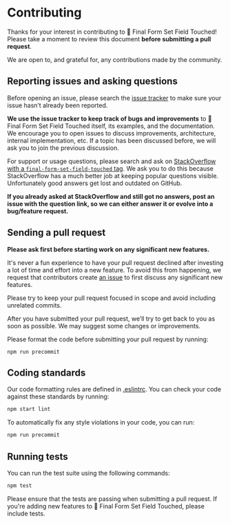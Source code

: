 # Contributing

Thanks for your interest in contributing to 🏁 Final Form Set Field Touched! Please
take a moment to review this document **before submitting a pull request**.

We are open to, and grateful for, any contributions made by the community.

## Reporting issues and asking questions

Before opening an issue, please search the
[issue tracker](https://github.com/final-form/final-form-set-field-touched/issues)
to make sure your issue hasn’t already been reported.

**We use the issue tracker to keep track of bugs and improvements** to 🏁 Final
Form Set Field Touched itself, its examples, and the documentation. We encourage
you to open issues to discuss improvements, architecture, internal
implementation, etc. If a topic has been discussed before, we will ask you to
join the previous discussion.

For support or usage questions, please search and ask on
[StackOverflow with a `final-form-set-field-touched` tag](https://stackoverflow.com/questions/tagged/final-form-set-field-touched).
We ask you to do this because StackOverflow has a much better job at keeping
popular questions visible. Unfortunately good answers get lost and outdated on
GitHub.

**If you already asked at StackOverflow and still got no answers, post an issue
with the question link, so we can either answer it or evolve into a bug/feature
request.**

## Sending a pull request

**Please ask first before starting work on any significant new features.**

It's never a fun experience to have your pull request declined after investing a
lot of time and effort into a new feature. To avoid this from happening, we
request that contributors create
[an issue](https://github.com/final-form/final-form-set-field-touched/issues) to
first discuss any significant new features.

Please try to keep your pull request focused in scope and avoid including
unrelated commits.

After you have submitted your pull request, we’ll try to get back to you as soon
as possible. We may suggest some changes or improvements.

Please format the code before submitting your pull request by running:

```
npm run precommit
```

## Coding standards

Our code formatting rules are defined in
[.eslintrc](https://github.com/final-form/final-form-set-field-touched/blob/master/.eslintrc).
You can check your code against these standards by running:

```sh
npm start lint
```

To automatically fix any style violations in your code, you can run:

```sh
npm run precommit
```

## Running tests

You can run the test suite using the following commands:

```sh
npm test
```

Please ensure that the tests are passing when submitting a pull request. If
you're adding new features to 🏁 Final Form Set Field Touched, please include
tests.
